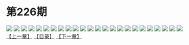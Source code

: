 # 第226期
![](https://mao.mhtupian.com/uploads/img/7563/192464/manhua_12_20150727_2015072709112856290.jpg)
![](https://mao.mhtupian.com/uploads/img/7563/192464/manhua_12_20150727_2015072709113886176.jpg)
![](https://mao.mhtupian.com/uploads/img/7563/192464/manhua_12_20150727_2015072709114368546.jpg)
![](https://mao.mhtupian.com/uploads/img/7563/192464/manhua_12_20150727_2015072709114674811.jpg)
![](https://mao.mhtupian.com/uploads/img/7563/192464/manhua_12_20150727_2015072709115036284.jpg)
![](https://mao.mhtupian.com/uploads/img/7563/192464/manhua_12_20150727_2015072709115393636.jpg)
![](https://mao.mhtupian.com/uploads/img/7563/192464/manhua_12_20150727_2015072709115677280.jpg)
![](https://mao.mhtupian.com/uploads/img/7563/192464/manhua_12_20150727_2015072709120019956.jpg)
![](https://mao.mhtupian.com/uploads/img/7563/192464/manhua_12_20150727_2015072709120447743.jpg)
![](https://mao.mhtupian.com/uploads/img/7563/192464/manhua_12_20150727_2015072709120720763.jpg)
![](https://mao.mhtupian.com/uploads/img/7563/192464/manhua_12_20150727_2015072709120959822.jpg)
![](https://mao.mhtupian.com/uploads/img/7563/192464/manhua_12_20150727_2015072709121180238.jpg)
![](https://mao.mhtupian.com/uploads/img/7563/192464/manhua_12_20150727_2015072709121699104.jpg)
![](https://mao.mhtupian.com/uploads/img/7563/192464/manhua_12_20150727_2015072709122267247.jpg)
![](https://mao.mhtupian.com/uploads/img/7563/192464/manhua_12_20150727_2015072709122492111.jpg)
![](https://mao.mhtupian.com/uploads/img/7563/192464/manhua_12_20150727_2015072709122772844.jpg)
![](https://mao.mhtupian.com/uploads/img/7563/192464/manhua_12_20150727_2015072709123127773.jpg)
![](https://mao.mhtupian.com/uploads/img/7563/192464/manhua_12_20150727_2015072709123480677.jpg)
![](https://mao.mhtupian.com/uploads/img/7563/192464/manhua_12_20150727_2015072709124012005.jpg)
![](https://mao.mhtupian.com/uploads/img/7563/192464/manhua_12_20150727_2015072709124440283.jpg)
![](https://mao.mhtupian.com/uploads/img/7563/192464/manhua_12_20150727_2015072709124668389.jpg)
![](https://mao.mhtupian.com/uploads/img/7563/192464/manhua_12_20150727_2015072709125068779.jpg)
![](https://mao.mhtupian.com/uploads/img/7563/192464/manhua_12_20150727_2015072709125290612.jpg)
![](https://mao.mhtupian.com/uploads/img/7563/192464/manhua_12_20150727_2015072709125494781.jpg)
[【上一章】](./57.md)
[【目录】](./README.md)
[【下一章】](./59.md)
